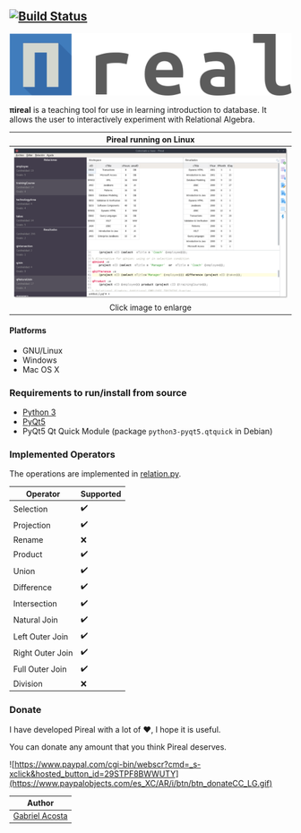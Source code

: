 
[![Build Status](https://travis-ci.org/centaurialpha/pireal.svg?branch=master)](https://travis-ci.org/centaurialpha/pireal)
---

<p align="center">
  <img src="https://github.com/centaurialpha/pireal/blob/master/src/gui/qml/pireal_logo.png?raw=true" >
<p>

**πireal** is a teaching tool for use in learning introduction to database. It allows the user to interactively experiment with Relational Algebra.


| Pireal running on Linux |
|:--------:|
| ![](pireal1.png)
| Click image to enlarge |

#### Platforms
- GNU/Linux
- Windows
- Mac OS X

### Requirements to run/install from source
- [Python 3](http://python.org/)
- [PyQt5](http://www.riverbankcomputing.co.uk/software/pyqt/intro)
- PyQt5 Qt Quick Module (package `python3-pyqt5.qtquick` in Debian)

### Implemented Operators
The operations are implemented in [relation.py](https://github.com/centaurialpha/pireal/blob/master/src/core/relation.py).

|Operator|Supported|
|--------|---------|
| Selection | :heavy_check_mark: |
| Projection | :heavy_check_mark: |
| Rename | :x: |
| Product | :heavy_check_mark: |
| Union | :heavy_check_mark: |
| Difference | :heavy_check_mark: |
| Intersection | :heavy_check_mark: |
| Natural Join | :heavy_check_mark: |
| Left Outer Join | :heavy_check_mark: |
| Right Outer Join | :heavy_check_mark: |
| Full Outer Join | :heavy_check_mark: |
| Division | :x: |

### Donate

I have developed Pireal with a lot of :heart:, I hope it is useful.

You can donate any amount that you think Pireal deserves.

![https://www.paypal.com/cgi-bin/webscr?cmd=_s-xclick&hosted_button_id=29STPF8BWWUTY](https://www.paypalobjects.com/es_XC/AR/i/btn/btn_donateCC_LG.gif)

|  Author |
|---|
| [Gabriel Acosta](https://centaurialpha.github.io)  |
